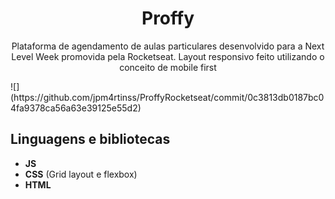 <h1 align="center">
Proffy</h1>
 
<p align="center">Plataforma de agendamento de aulas particulares desenvolvido para a Next Level Week promovida pela Rocketseat. Layout responsivo feito utilizando o conceito de mobile first</p> 
![](https://github.com/jpm4rtinss/ProffyRocketseat/commit/0c3813db0187bc04fa9378ca56a63e39125e55d2)

## Linguagens e bibliotecas

- **JS**  
- **CSS** (Grid layout e flexbox)  
-  **HTML**


